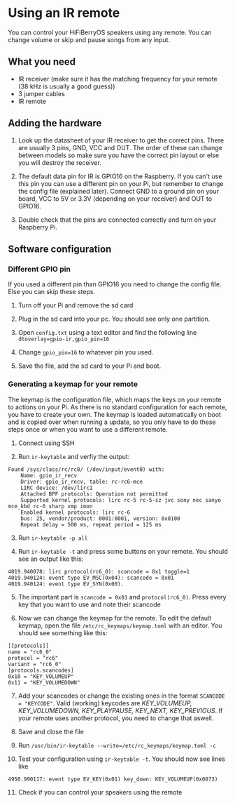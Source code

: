 # Using an IR remote

You can control your HiFiBerryOS speakers using any remote. You can change volume or skip and pause songs from any input.

## What you need

* IR receiver (make sure it has the matching frequency for your remote (38 kHz is usually a good guess))
* 3 jumper cables
* IR remote

## Adding the hardware

1. Look up the datasheet of your IR receiver to get the correct pins. There are usually 3 pins, GND, VCC and OUT. The order of these can change between models so make sure you have the correct pin layout or else you will destroy the receiver.

2. The default data pin for IR is GPIO16 on the Raspberry. If you can't use this pin you can use a different pin on your Pi, but remember to change the config file (explained later). Connect GND to a ground pin on your board, VCC to 5V or 3.3V (depending on your receiver) and OUT to GPIO16.

3. Double check that the pins are connected correctly and turn on your Raspberry Pi.

## Software configuration

### Different GPIO pin

If you used a different pin than GPIO16 you need to change the config file. Else you can skip these steps.

1. Turn off your Pi and remove the sd card

2. Plug in the sd card into your pc. You should see only one partition.

3. Open `config.txt` using a text editor and find the following line `dtoverlay=gpio-ir,gpio_pin=16`

4. Change `gpio_pin=16` to whatever pin you used.

5. Save the file, add the sd card to your Pi and boot.

### Generating a keymap for your remote

The keymap is the configuration file, which maps the keys on your remote to actions on your Pi.
As there is no standard configuration for each remote, you have to create your own.
The keymap is loaded automatically on boot and is copied over when running a update, so you only have to do these steps once or when you want to use a different remote.

1. Connect using SSH

2. Run `ir-keytable` and verfiy the output:
```
Found /sys/class/rc/rc0/ (/dev/input/event0) with:
    Name: gpio_ir_recv
    Driver: gpio_ir_recv, table: rc-rc6-mce
    LIRC device: /dev/lirc1
    Attached BPF protocols: Operation not permitted
    Supported kernel protocols: lirc rc-5 rc-5-sz jvc sony nec sanyo mce_kbd rc-6 sharp xmp imon 
    Enabled kernel protocols: lirc rc-6 
    bus: 25, vendor/product: 0001:0001, version: 0x0100
    Repeat delay = 500 ms, repeat period = 125 ms
```
3. Run `ir-keytable -p all`

4. Run `ir-keytable -t` and press some buttons on your remote. You should see an output like this:
```
4019.940078: lirc protocol(rc6_0): scancode = 0x1 toggle=1
4019.940124: event type EV_MSC(0x04): scancode = 0x01
4019.940124: event type EV_SYN(0x00).
```
5. The important part is `scancode = 0x01` and `protocol(rc6_0)`. Press every key that you want to use and note their scancode

6. Now we can change the keymap for the remote. To edit the default keymap, open the file `/etc/rc_keymaps/keymap.toml` with an editor. You should see something like this:
```
[[protocols]]
name = "rc6_0"
protocol = "rc6"
variant = "rc6_0"
[protocols.scancodes]
0x10 = "KEY_VOLUMEUP"
0x11 = "KEY_VOLUMEDOWN"
```
7. Add your scancodes or change the existing ones in the format `SCANCODE = "KEYCODE"`. Valid (working) keycodes are *KEY_VOLUMEUP, KEY_VOLUMEDOWN, KEY_PLAYPAUSE, KEY_NEXT, KEY_PREVIOUS*. If your remote uses another protocol, you need to change that aswell.

8. Save and close the file

9. Run `/usr/bin/ir-keytable --write=/etc/rc_keymaps/keymap.toml -c`

10. Test your configuration using `ir-keytable -t`. You should now see lines like 
```
4950.990117: event type EV_KEY(0x01) key_down: KEY_VOLUMEUP(0x0073)
```

11. Check if you can control your speakers using the remote

